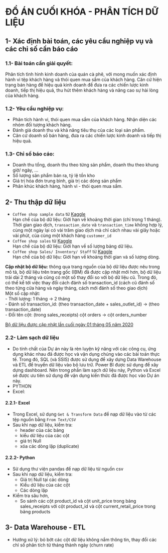 # ĐỒ ÁN CUỐI KHÓA - PHÂN TÍCH DỮ LIỆU

## 1- Xác định bài toán, các yêu cầu nghiệp vụ và các chỉ số cần báo cáo
### 1.1- Bài toán cần giải quyết:
Phân tích tình hình kinh doanh của quán cà phê, với mong muốn xác định hành vi tệp khách hàng và thói quen mua sắm của khách hàng.
Căn cứ hiện trạng bán hàng để hiệu quả kinh doanh để đưa ra các chiến lược kinh doanh, tiếp thị hiệu quả, thu hút thêm khách hàng và nâng cao sự hài lòng của khách hàng.
### 1.2- Yêu cầu nghiệp vụ:
- Phân tích hành vi, thói quen mua sắm của khách hàng. Nhận diện các nhóm đối tượng khách hàng.
- Đánh giá doanh thu và khả năng tiêu thụ của các loại sản phẩm.
- Căn cứ doanh số bán hàng, đưa ra các chiến lược kinh doanh và tiếp thị hiệu quả.
### 1.3- Chỉ số báo cáo:
- Doanh thu tổng, doanh thu theo từng sản phẩm, doanh thu theo khung giờ/ ngày, ...
- Số lượng sản phẩm bán ra, tỷ lệ tồn kho
- Giá trị hóa đơn trung bình, giá trị các dòng sản phẩm
- Phân khúc khách hàng, hành vi - thói quen mua sắm.
## 2- Thu thập dữ liệu
- `Coffee shop sample data` từ [Kaggle](https://www.kaggle.com/datasets/ylchang/coffee-shop-sample-data-1113/data)
  <br /> Hạn chế của bộ dữ liệu: Giới hạn về khoảng thời gian (chỉ trong 1 tháng).
  <br /> Thời gian giao dịch, `transaction_date` và `transaction_time` không hợp lý, cùng một ngày lại có vài trăm giao dịch mà chỉ cách nhau vài giây hoặc vài phút, của cùng một khách hàng `customer_id`
- `Coffee shop sales` từ [Kaggle](https://www.kaggle.com/datasets/ahmedabbas757/coffee-sales)
  <br /> Hạn chế của bộ dữ liệu: Giới hạn về số lượng bảng dữ liệu.
- `Coffee shop Sales/ Inventory/ Staff` từ [Kaggle](https://www.kaggle.com/datasets/viramatv/coffee-shop-data)
  <br /> Hạn chế của bộ dữ liệu: Giới hạn về khoảng thời gian và số lượng dòng.

**Cập nhật bộ dữ liệu:** thông qua trang nguồn của bộ dữ liệu được nêu trong mô tả, bộ dữ liệu trên trang gốc (IBM) đã được cập nhật mới hơn, bộ dữ liệu trải dài 2 tháng và cũng có một số thay đổi so với bộ dữ liệu cũ. Trong đó, có thể kể tới việc thay đổi cách đánh số transaction_id (cách cũ đánh số theo từng cửa hàng và ngày tháng, cách mới đánh số theo giao dịch)
<br /> Một số cập nhật:
<br /> - Thời lượng: 1 tháng -> 2 tháng
<br /> - Đánh số transaction_id: (theo transaction_date + sales_outlet_id) -> (theo transaction_date)
<br /> - Đổi tên cột: (trong sales_receipts) cột orders -> cột orders_number

[Bộ dữ liệu được cập nhật lần cuối ngày 01 tháng 05 năm 2020](https://accelerator.ca.analytics.ibm.com/bi/?perspective=authoring&pathRef=.public_folders%2FIBM%2BAccelerator%2BCatalog%2FContent%2FDAT00065&id=i7B18B79B67E44BBE94A115C21EDF4669&objRef=i7B18B79B67E44BBE94A115C21EDF4669&action=run&format=HTML&cmPropStr=%7B%22id%22%3A%22i7B18B79B67E44BBE94A115C21EDF4669%22%2C%22type%22%3A%22reportView%22%2C%22defaultName%22%3A%22DAT00065%22%2C%22permissions%22%3A%5B%22execute%22%2C%22read%22%2C%22traverse%22%5D%7D)

### 2.2- Làm sạch dữ liệu
- Do tính chất của Dự án này là rèn luyện kỹ năng với các công cụ, ứng dụng khác nhau đã được học và vận dụng chúng vào các bài toán thực tế. Trong đó, SQL (và SSIS) được sử dụng để xây dựng Data Warehouse và ETL để truyền dữ liệu vào bộ lưu trữ. Power BI được sử dụng để xây dựng dashboard. Nên trong phần làm sạch dữ liệu này, Python và Excel sẽ được ưu tiên sử dụng để vận dụng kiến thức đã được học vào Dự án này.
- PYTHON
- Excel:
#### 2.2.1- Excel
- Trong Excel, sử dụng `Get & Transform Data` để nạp dữ liệu vào từ các tệp nguồn bằng `From Text/CSV`
- Sau khi nạp dữ liệu, kiểm tra:
  - header của các bảng
  - kiểu dữ liệu của các cột
  - giá trị Null
  - xóa các dòng lặp (duplicate)
#### 2.2.2- Python
- Sử dụng thư viện pandas để nạp dữ liệu từ nguồn csv
- Sau khi nạp dữ liệu, kiểm tra:
  - Giá trị Null tại các dòng
  - Kiểu dữ liệu của các cột
  - Các dòng lặp
- Kiểm tra sâu hơn,
  - So sánh các cột product_id và cột unit_price trong bảng sales_receipts với cột product_id và cột current_retail_price trong bảng products

## 3- Data Warehouse - ETL

- Hướng xử lý: bỏ bớt các cột dữ liệu không nắm thông tin, thay đổi các chỉ số phân tích từ tháng thành ngày (churn rate)
